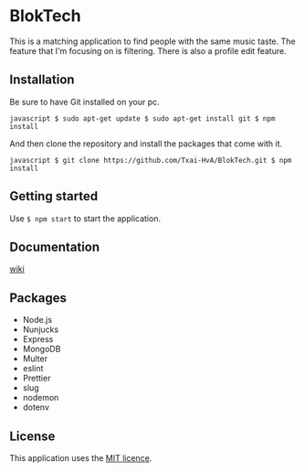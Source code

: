 # BlokTech

This is a matching application to find people with the same music taste. The feature that I'm focusing on is filtering. There is also a profile edit feature.

## Installation

Be sure to have Git installed on your pc.

``javascript
$ sudo apt-get update
$ sudo apt-get install git
$ npm install ``

And then clone the repository and install the packages that come with it.

``javascript
$ git clone https://github.com/Txai-HvA/BlokTech.git
$ npm install
``

## Getting started
Use ``$ npm start`` to start the application.

## Documentation
[wiki](https://github.com/Txai-HvA/BlokTech/wiki)

## Packages
- Node.js
- Nunjucks
- Express
- MongoDB
- Multer
- eslint
- Prettier
- slug
- nodemon
- dotenv

## License
This application uses the [MIT licence](https://github.com/Txai-HvA/BlokTech/blob/main/LICENSE).
